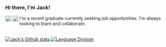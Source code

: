 ### Hi there, I'm Jack!

<a href="https://www.linkedin.com/in/jackmt9/">
    <img align="left" width="20px" src="./images/linkedinButton" alt="LinkedIn" />
</a>

<a href="https://medium.com/@jackmt9">
    <img align="left" width="20px" src="./images/mediumButton" alt="Medium" />
</a>

I'm a recent graduate currently seeking job opportunities. I'm always looking to learn and collaborate.


<!-- ![Jack's Github stats](https://github-readme-stats.vercel.app/api?username=jackmt9)
![Top Langs](https://github-readme-stats.vercel.app/api/top-langs/?username=jackmt9&layout=compact) -->


<!-- [![LinkedIn](./images/linkedinButton)](https://www.linkedin.com/in/jackmt9/)
[![Medium](./images/mediumButton)](https://medium.com/@jackmt9) -->
<br/>

<!-- ## Stats: -->

<a href="https://github.com/anuraghazra/github-readme-stats">
    <img align="center" src="https://github-readme-stats.vercel.app/api?username=jackmt9" alt="Jack's Github stats" />
</a>

<a href="https://github.com/anuraghazra/github-readme-stats">
    <img align="center" src="https://github-readme-stats.vercel.app/api/top-langs/?username=jackmt9&layout=compact" alt="Language Division" />
</a>

<!--
**Jackmt9/jackmt9** is a ✨ _special_ ✨ repository because its `README.md` (this file) appears on your GitHub profile.

Here are some ideas to get you started:

- 🔭 I’m currently working on ...
- 🌱 I’m currently learning ...
- 👯 I’m looking to collaborate on ...
- 🤔 I’m looking for help with ...
- 💬 Ask me about ...
- 📫 How to reach me: ...
- 😄 Pronouns: ...
- ⚡ Fun fact: ...
-->
